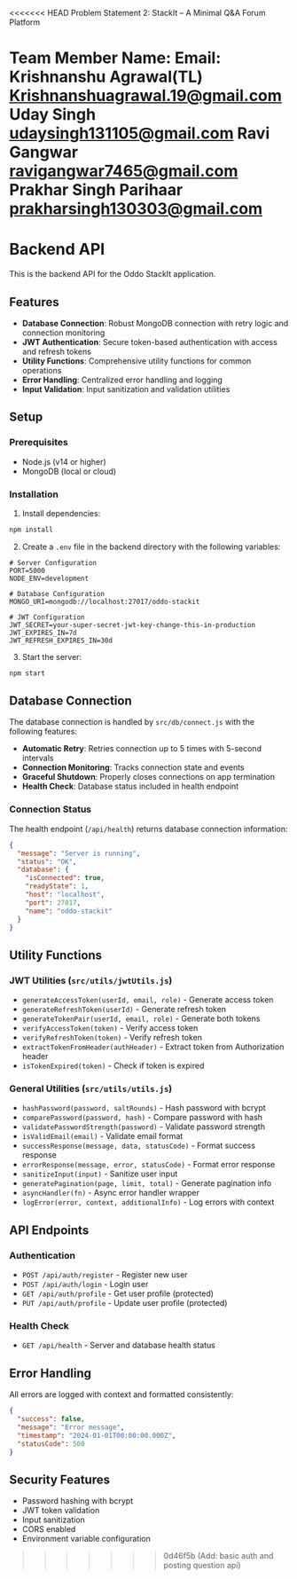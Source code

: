 <<<<<<< HEAD
Problem Statement 2: StackIt – A Minimal Q&A Forum Platform

Team Member Name:                       Email:
    Krishnanshu Agrawal(TL)                 Krishnanshuagrawal.19@gmail.com
    Uday Singh                              udaysingh131105@gmail.com
    Ravi Gangwar                            ravigangwar7465@gmail.com
    Prakhar Singh Parihaar                  prakharsingh130303@gmail.com
=======
# Backend API

This is the backend API for the Oddo StackIt application.

## Features

- **Database Connection**: Robust MongoDB connection with retry logic and connection monitoring
- **JWT Authentication**: Secure token-based authentication with access and refresh tokens
- **Utility Functions**: Comprehensive utility functions for common operations
- **Error Handling**: Centralized error handling and logging
- **Input Validation**: Input sanitization and validation utilities

## Setup

### Prerequisites

- Node.js (v14 or higher)
- MongoDB (local or cloud)

### Installation

1. Install dependencies:
```bash
npm install
```

2. Create a `.env` file in the backend directory with the following variables:
```env
# Server Configuration
PORT=5000
NODE_ENV=development

# Database Configuration
MONGO_URI=mongodb://localhost:27017/oddo-stackit

# JWT Configuration
JWT_SECRET=your-super-secret-jwt-key-change-this-in-production
JWT_EXPIRES_IN=7d
JWT_REFRESH_EXPIRES_IN=30d
```

3. Start the server:
```bash
npm start
```

## Database Connection

The database connection is handled by `src/db/connect.js` with the following features:

- **Automatic Retry**: Retries connection up to 5 times with 5-second intervals
- **Connection Monitoring**: Tracks connection state and events
- **Graceful Shutdown**: Properly closes connections on app termination
- **Health Check**: Database status included in health endpoint

### Connection Status

The health endpoint (`/api/health`) returns database connection information:

```json
{
  "message": "Server is running",
  "status": "OK",
  "database": {
    "isConnected": true,
    "readyState": 1,
    "host": "localhost",
    "port": 27017,
    "name": "oddo-stackit"
  }
}
```

## Utility Functions

### JWT Utilities (`src/utils/jwtUtils.js`)

- `generateAccessToken(userId, email, role)` - Generate access token
- `generateRefreshToken(userId)` - Generate refresh token
- `generateTokenPair(userId, email, role)` - Generate both tokens
- `verifyAccessToken(token)` - Verify access token
- `verifyRefreshToken(token)` - Verify refresh token
- `extractTokenFromHeader(authHeader)` - Extract token from Authorization header
- `isTokenExpired(token)` - Check if token is expired

### General Utilities (`src/utils/utils.js`)

- `hashPassword(password, saltRounds)` - Hash password with bcrypt
- `comparePassword(password, hash)` - Compare password with hash
- `validatePasswordStrength(password)` - Validate password strength
- `isValidEmail(email)` - Validate email format
- `successResponse(message, data, statusCode)` - Format success response
- `errorResponse(message, error, statusCode)` - Format error response
- `sanitizeInput(input)` - Sanitize user input
- `generatePagination(page, limit, total)` - Generate pagination info
- `asyncHandler(fn)` - Async error handler wrapper
- `logError(error, context, additionalInfo)` - Log errors with context

## API Endpoints

### Authentication

- `POST /api/auth/register` - Register new user
- `POST /api/auth/login` - Login user
- `GET /api/auth/profile` - Get user profile (protected)
- `PUT /api/auth/profile` - Update user profile (protected)

### Health Check

- `GET /api/health` - Server and database health status

## Error Handling

All errors are logged with context and formatted consistently:

```json
{
  "success": false,
  "message": "Error message",
  "timestamp": "2024-01-01T00:00:00.000Z",
  "statusCode": 500
}
```

## Security Features

- Password hashing with bcrypt
- JWT token validation
- Input sanitization
- CORS enabled
- Environment variable configuration 
>>>>>>> 0d46f5b (Add: basic auth and posting question api)
